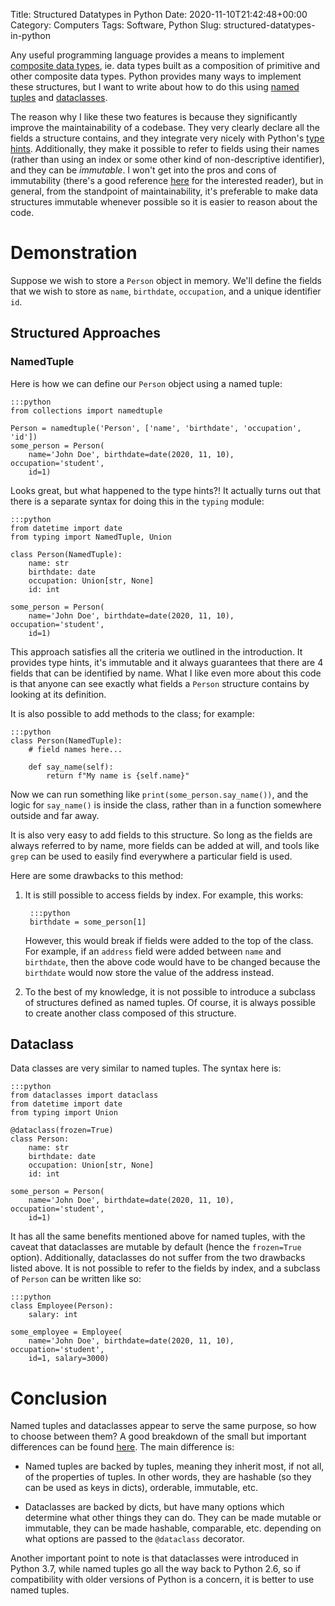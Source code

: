 Title: Structured Datatypes in Python
Date: 2020-11-10T21:42:48+00:00
Category: Computers
Tags: Software, Python
Slug: structured-datatypes-in-python

Any useful programming language provides a means to implement [composite data types][composite_data_types], ie. data types built as a composition of primitive and other composite data types. Python provides many ways to implement these structures, but I want to write about how to do this using [named tuples][1] and [dataclasses][2].

The reason why I like these two features is because they significantly improve the maintainability of a codebase. They very clearly declare all the fields a structure contains, and they integrate very nicely with Python's [type hints][type_hints]. Additionally, they make it possible to refer to fields using their names (rather than using an index or some other kind of non-descriptive identifier), and they can be *immutable*. I won't get into the pros and cons of immutability (there's a good reference [here][4] for the interested reader), but in general, from the standpoint of maintainability, it's preferable to make data structures immutable whenever possible so it is easier to reason about the code.

# Demonstration

Suppose we wish to store a `Person` object in memory. We'll define the fields that we wish to store as `name`, `birthdate`, `occupation`, and a unique identifier `id`.

## Structured Approaches

### NamedTuple

Here is how we can define our `Person` object using a named tuple:

    :::python
    from collections import namedtuple

    Person = namedtuple('Person', ['name', 'birthdate', 'occupation', 'id'])
    some_person = Person(
        name='John Doe', birthdate=date(2020, 11, 10), occupation='student',
        id=1)

Looks great, but what happened to the type hints?! It actually turns out that there is a separate syntax for doing this in the `typing` module:

    :::python
    from datetime import date
    from typing import NamedTuple, Union

    class Person(NamedTuple):
        name: str
        birthdate: date
        occupation: Union[str, None]
        id: int

    some_person = Person(
        name='John Doe', birthdate=date(2020, 11, 10), occupation='student',
        id=1)

This approach satisfies all the criteria we outlined in the introduction. It provides type hints, it's immutable and it always guarantees that there are 4 fields that can be identified by name. What I like even more about this code is that anyone can see exactly what fields a `Person` structure contains by looking at its definition.

It is also possible to add methods to the class; for example:

    :::python
    class Person(NamedTuple):
        # field names here...

        def say_name(self):
            return f"My name is {self.name}"

Now we can run something like `print(some_person.say_name())`, and the logic for `say_name()` is inside the class, rather than in a function somewhere outside and far away.

It is also very easy to add fields to this structure. So long as the fields are always referred to by name, more fields can be added at will, and tools like `grep` can be used to easily find everywhere a particular field is used.

Here are some drawbacks to this method:

1. It is still possible to access fields by index. For example, this works:

        :::python
        birthdate = some_person[1]

    However, this would break if fields were added to the top of the class. For example, if an `address` field were added between `name` and `birthdate`, then the above code would have to be changed because the `birthdate` would now store the value of the address instead.

2. To the best of my knowledge, it is not possible to introduce a subclass of structures defined as named tuples. Of course, it is always possible to create another class composed of this structure.

## Dataclass

Data classes are very similar to named tuples. The syntax here is:

    :::python
    from dataclasses import dataclass
    from datetime import date
    from typing import Union

    @dataclass(frozen=True)
    class Person:
        name: str
        birthdate: date
        occupation: Union[str, None]
        id: int

    some_person = Person(
        name='John Doe', birthdate=date(2020, 11, 10), occupation='student',
        id=1)

It has all the same benefits mentioned above for named tuples, with the caveat that dataclasses are mutable by default (hence the `frozen=True` option). Additionally, dataclasses do not suffer from the two drawbacks listed above. It is not possible to refer to the fields by index, and a subclass of `Person` can be written like so:

    :::python
    class Employee(Person):
        salary: int

    some_employee = Employee(
        name='John Doe', birthdate=date(2020, 11, 10), occupation='student',
        id=1, salary=3000)

# Conclusion

Named tuples and dataclasses appear to serve the same purpose, so how to choose between them? A good breakdown of the small but important differences can be found [here][5]. The main difference is:

* Named tuples are backed by tuples, meaning they inherit most, if not all, of the properties of tuples. In other words, they are hashable (so they can be used as keys in dicts), orderable, immutable, etc.

* Dataclasses are backed by dicts, but have many options which determine what other things they can do. They can be made mutable or immutable, they can be made hashable, comparable, etc. depending on what options are passed to the `@dataclass` decorator.

Another important point to note is that dataclasses were introduced in Python 3.7, while named tuples go all the way back to Python 2.6, so if compatibility with older versions of Python is a concern, it is better to use named tuples.

[1]: https://docs.python.org/3/library/collections.html#collections.namedtuple
[2]: https://docs.python.org/3/library/dataclasses.html
[type_hints]: https://docs.python.org/3/library/typing.html
[4]: https://ocaml.xyz/book/convention.html#pure-vs.-impure
[5]: https://stackoverflow.com/questions/51671699/data-classes-vs-typing-namedtuple-primary-use-cases
[composite_data_types]: https://en.wikipedia.org/wiki/Composite_data_type
